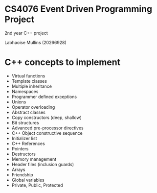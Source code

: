 # CS4076 Event Driven Programming Project
2nd year C++ project

Labhaoise Mullins (20266928)


# C++ concepts to implement
- Virtual functions
- Template classes
- Multiple inheritance
- Namespaces
- Programmer defined exceptions
- Unions
- Operator overloading
- Abstract classes
- Copy constructors (deep, shallow)
- Bit structures
- Advanced pre-processor directives
- C++ Object constructive sequence
- Initializer list
- C++ References
- Pointers
- Destructors
- Memory management
- Header files (inclusion guards)
- Arrays
- Friendship
- Global variables
- Private, Public, Protected
